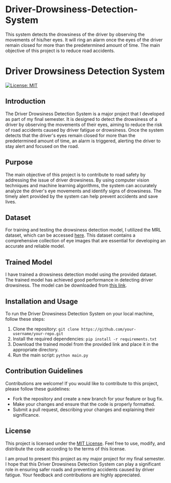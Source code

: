 # Driver-Drowsiness-Detection-System
This system detects the drowsiness of the driver by observing the movements of his/her eyes. It will ring an alarm once the eyes of the driver remain closed for more than the predetermined amount of time.  The main objective of this project is to reduce road accidents. 
# Driver Drowsiness Detection System

[![License: MIT](https://img.shields.io/badge/License-MIT-yellow.svg)](https://opensource.org/licenses/MIT)

## Introduction
The Driver Drowsiness Detection System is a major project that I developed as part of my final semester. It is designed to detect the drowsiness of a driver by observing the movements of their eyes, aiming to reduce the risk of road accidents caused by driver fatigue or drowsiness. Once the system detects that the driver's eyes remain closed for more than the predetermined amount of time, an alarm is triggered, alerting the driver to stay alert and focused on the road.

## Purpose
The main objective of this project is to contribute to road safety by addressing the issue of driver drowsiness. By using computer vision techniques and machine learning algorithms, the system can accurately analyze the driver's eye movements and identify signs of drowsiness. The timely alert provided by the system can help prevent accidents and save lives.

## Dataset
For training and testing the drowsiness detection model, I utilized the MRL dataset, which can be accessed [here](https://www.kaggle.com/datasets/prasadvpatil/mrl-dataset). This dataset contains a comprehensive collection of eye images that are essential for developing an accurate and reliable model.

## Trained Model
I have trained a drowsiness detection model using the provided dataset. The trained model has achieved good performance in detecting driver drowsiness. The model can be downloaded from [this link](https://drive.google.com/drive/folders/19DgSvsteciBN6CdElC5cjpDE81nmN1e4?usp=sharing).

## Installation and Usage
To run the Driver Drowsiness Detection System on your local machine, follow these steps:
1. Clone the repository: `git clone https://github.com/your-username/your-repo.git`
2. Install the required dependencies: `pip install -r requirements.txt`
3. Download the trained model from the provided link and place it in the appropriate directory.
4. Run the main script: `python main.py`

## Contribution Guidelines
Contributions are welcome! If you would like to contribute to this project, please follow these guidelines:
- Fork the repository and create a new branch for your feature or bug fix.
- Make your changes and ensure that the code is properly formatted.
- Submit a pull request, describing your changes and explaining their significance.

## License
This project is licensed under the [MIT License](https://opensource.org/licenses/MIT). Feel free to use, modify, and distribute the code according to the terms of this license.

I am proud to present this project as my major project for my final semester. I hope that this Driver Drowsiness Detection System can play a significant role in ensuring safer roads and preventing accidents caused by driver fatigue. Your feedback and contributions are highly appreciated.
